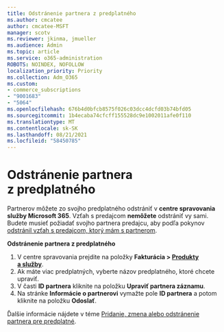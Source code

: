 ```yaml
---
title: Odstránenie partnera z predplatného
ms.author: cmcatee
author: cmcatee-MSFT
manager: scotv
ms.reviewer: jkinma, jmueller
ms.audience: Admin
ms.topic: article
ms.service: o365-administration
ROBOTS: NOINDEX, NOFOLLOW
localization_priority: Priority
ms.collection: Adm_O365
ms.custom:
- commerce_subscriptions
- "9001683"
- "5064"
ms.openlocfilehash: 676b4d0bfcb8575f026c03dcc4dcfd03b74bfd05
ms.sourcegitcommit: 1b4ecaba74cfcff155528dc9e1002011afe0f110
ms.translationtype: MT
ms.contentlocale: sk-SK
ms.lasthandoff: 08/21/2021
ms.locfileid: "58450785"
---
```

# <a name="remove-a-partner-from-a-subscription"></a>Odstránenie partnera z predplatného

Partnerov môžete zo svojho predplatného odstrániť v **centre spravovania služby Microsoft 365**. Vzťah s predajcom **nemôžete** odstrániť vy sami. Budete musieť požiadať svojho partnera predajcu, aby podľa pokynov [odstránil vzťah s predajcom, ktorý mám s partnerom](https://docs.microsoft.com/partner-center/remove-a-relationship).

**Odstránenie partnera z predplatného**

1. V centre spravovania prejdite na položky **Fakturácia > [Produkty a služby](https://go.microsoft.com/fwlink/p/?linkid=842054)**.
2. Ak máte viac predplatných, vyberte názov predplatného, ktoré chcete upraviť.
3. V časti **ID partnera** kliknite na položku **Upraviť partnera záznamu**.
4. Na stránke **Informácie o partnerovi** vymažte pole **ID partnera** a potom kliknite na položku **Odoslať**.

Ďalšie informácie nájdete v téme [Pridanie, zmena alebo odstránenie partnera pre predplatné](https://docs.microsoft.com/microsoft-365/admin/misc/add-partner?view=o365-worldwide).
